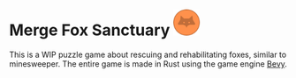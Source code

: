 # Merge Fox Sanctuary <img src="assets/images/coin.png" height="48" width="48" >

This is a WIP puzzle game about rescuing and rehabilitating foxes, similar to minesweeper. The entire game is made in Rust using the game engine [Bevy](https://github.com/bevyengine/bevy).
